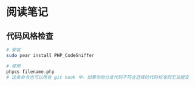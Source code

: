 # 阅读笔记 

## 代码风格检查 

```sh
# 安装 
sudo pear install PHP_CodeSniffer

# 使用
phpcs filename.php
# 这条命令也可以用在 git hook 中，如果你的分支代码不符合选择的代码标准则无法提交
```


